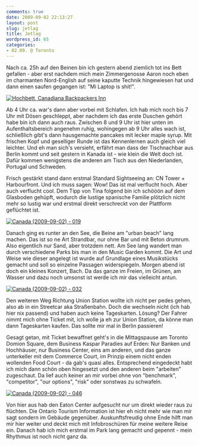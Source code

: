```yaml
---
comments: true
date: 2009-09-02 22:13:27
layout: post
slug: jetlag
title: Jetlag
wordpress_id: 65
categories:
- 02.09. @ Toronto
---
```


Nach ca. 25h auf den Beinen bin ich gestern abend ziemlich tot ins Bett gefallen - aber erst nachdem mich mein Zimmergenosse Aaron noch eben im charmanten Nord-English auf seine kaputte Technik hingewiesen hat und dann einen saufen gegangen ist: "Mi Laptop is shit!".

[![Hochbett, Canadiana Backpackers Inn](http://farm3.static.flickr.com/2669/3881769251_768407044c.jpg)](http://www.flickr.com/photos/walsweer/3881769251/)

Ab 4 Uhr ca. war's dann aber vorbei mit Schlafen. Ich hab mich noch bis 7 Uhr mit Dösen geschleppt, aber nachdem ich das erste Duschen gehört habe bin ich dann auch raus. Zwischen 8 und 9 Uhr ist hier unten im Aufenthaltsbereich angenehm ruhig, wohingegen ab 9 Uhr alles wach ist, schließlich gibt's dann hausgemachte pancakes mit lecker maple syrup. Mit frischen Kopf und geselliger Runde ist das Kennenlernen auch gleich viel leichter. Und eh man sich's versieht, erfährt man dass der Tischnachbar aus Berlin kommt und seit gestern in Kanada ist - wie klein die Welt doch ist. Dafür kommen wenigstens die anderen am Tisch aus den Niederlanden, Portugal und Schweden.

Frisch gestärkt stand dann erstmal Standard Sightseeing an: CN Tower + Harbourfront. Und ich muss sagen: Wow! Das ist mal verflucht hoch. Aber auch verflucht cool. Dem Tipp von Tina folgend bin ich schööön auf dem Glasboden gehüpft, wodurch die lustige spanische Familie plötzlich nicht mehr so lustig war und erstmal direkt verschreckt von der Plattform geflüchtet ist.

[![Canada (2009-09-02) - 019](http://farm3.static.flickr.com/2540/3881819443_2c4d089f12.jpg)](http://www.flickr.com/photos/walsweer/3881819443/)

Danach ging es runter an den See, die Beine am "urban beach" lang machen. Das ist so ne Art Strandbar, nur ohne Bar und mit Beton drumrum. Also eigentlich nur Sand, aber trotzdem nett. Am See lang wandert man durch verschiedene Parks bis man in den Music Garden kommt. Die Art und Weise wie dieser angelegt ist wurde auf Grundlage eines Musikstücks gemacht und soll so einzelne Passagen widerspiegeln. Morgen abend ist doch ein kleines Konzert, Bach. Da das ganze im Freien, im Grünen, am Wasser und dazu noch umsonst ist werde ich mir das vielleicht antun.

[![Canada (2009-09-02) - 032](http://farm3.static.flickr.com/2486/3881823365_3d4f2d07bf.jpg)](http://www.flickr.com/photos/walsweer/3881823365/)

Den weiteren Weg Richtung Union Station wollte ich nicht per pedes gehen, also ab in ein Streetcar aka Straßenbahn. Doch die wechseln nicht (ich hab hier nix passend) und haben auch keine Tageskarten. Lösung? Der Fahrer nimmt mich ohne Ticket mit, ich wolle ja eh zur Union Station, da könne man dann Tageskarten kaufen. Das sollte mir mal in Berlin passieren!

Gesagt getan, mit Ticket bewaffnet geht's in die Mittagspause am Toronto Domion Square, dem Business Kaspar Paradies auf Erden: Nur Banken und Hochhäuser, nur Business Center, eins am anderen, und das ganze unterkeller mit dem Commerce Court, im Prinzip einem nicht enden wollenden Food Court - da gab's quasi alles. Entsprechend eingedeckt habt ich mich dann schön oben hingesetzt und den anderen beim "arbeiten" zugeschaut. Da lief auch keiner an mir vorbei ohne von "benchmark", "competitor", "our options", "risk" oder sonstwas zu schwafeln.

[![Canada (2009-09-02) - 046](http://farm3.static.flickr.com/2511/3881827383_d768ec48bc.jpg)](http://www.flickr.com/photos/walsweer/3881827383/)

Von hier aus hab den Eaton Center aufgesucht nur um direkt wieder raus zu flüchten. Die Ontario Tourism Information ist hier eh nicht mehr wie man mir sagt sondern im Gebäude gegenüber. Auskunftsfreudig ohne Ende hilft man mir hier weiter und deckt mich mit Infobroschüren für meine weitere Reise ein. Danach hab ich mich erstmal im Park lang gemacht und gepennt - mein Rhythmus ist noch nicht ganz da.

